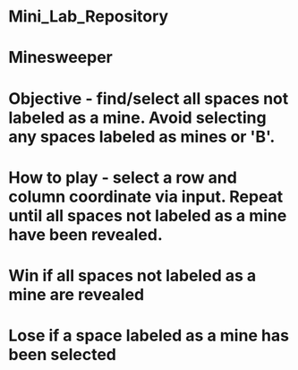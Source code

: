 # Mini_Lab_Repository

# Minesweeper

# Objective - find/select all spaces not labeled as a mine.  Avoid selecting any spaces labeled as mines or 'B'.

# How to play - select a row and column coordinate via input.  Repeat until all spaces not labeled as a mine have been revealed.

# Win if all spaces not labeled as a mine are revealed

# Lose if a space labeled as a mine has been selected
